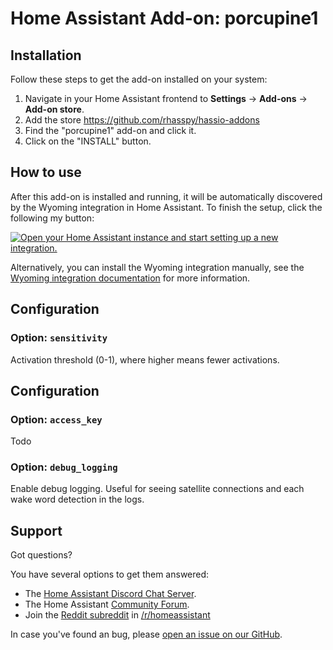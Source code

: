 # Home Assistant Add-on: porcupine1

## Installation

Follow these steps to get the add-on installed on your system:

1. Navigate in your Home Assistant frontend to **Settings** -> **Add-ons** -> **Add-on store**.
2. Add the store https://github.com/rhasspy/hassio-addons
3. Find the "porcupine1" add-on and click it.
4. Click on the "INSTALL" button.

## How to use

After this add-on is installed and running, it will be automatically discovered
by the Wyoming integration in Home Assistant. To finish the setup,
click the following my button:

[![Open your Home Assistant instance and start setting up a new integration.](https://my.home-assistant.io/badges/config_flow_start.svg)](https://my.home-assistant.io/redirect/config_flow_start/?domain=wyoming)

Alternatively, you can install the Wyoming integration manually, see the
[Wyoming integration documentation](https://www.home-assistant.io/integrations/wyoming/)
for more information.

## Configuration

### Option: `sensitivity`

Activation threshold (0-1), where higher means fewer activations.

## Configuration

### Option: `access_key`

Todo

### Option: `debug_logging`

Enable debug logging. Useful for seeing satellite connections and each wake word detection in the logs.

## Support

Got questions?

You have several options to get them answered:

- The [Home Assistant Discord Chat Server][discord].
- The Home Assistant [Community Forum][forum].
- Join the [Reddit subreddit][reddit] in [/r/homeassistant][reddit]

In case you've found an bug, please [open an issue on our GitHub][issue].

[discord]: https://discord.gg/c5DvZ4e
[forum]: https://community.home-assistant.io
[issue]: https://github.com/home-assistant/addons/issues
[reddit]: https://reddit.com/r/homeassistant
[repository]: https://github.com/hassio-addons/repository
